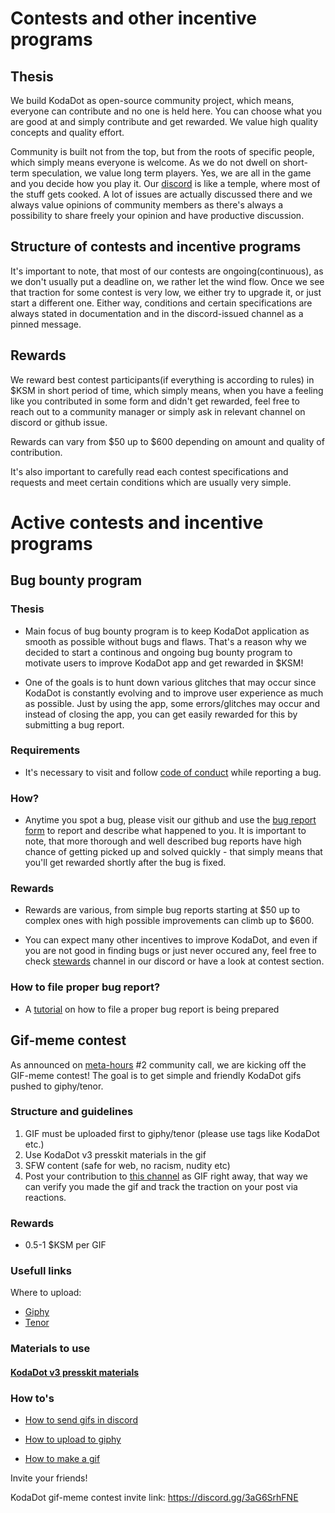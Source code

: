 # Contests and other incentive programs

## Thesis
We build KodaDot as open-source community project, which means, everyone can contribute and no one is held here. You can choose what you are good at and simply contribute and get rewarded. We value high quality concepts and quality effort.

Community is built not from the top, but from the roots of specific people, which simply means everyone is welcome. As we do not dwell on short-term speculation, we value long term players. Yes, we are all in the game and you decide how you play it. Our [discord](https://discord.gg/a65X3qs8wh) is like a temple, where most of the stuff gets cooked. A lot of issues are actually discussed there and we always value opinions of community members as there's always a possibility to share freely your opinion and have productive discussion.

## Structure of contests and incentive programs
It's important to note, that most of our contests are ongoing(continuous), as we don't usually put a deadline on, we rather let the wind flow. Once we see that traction for some contest is very low, we either try to upgrade it, or just start a different one. Either way, conditions and certain specifications are always stated in documentation and in the discord-issued channel as a pinned message.

## Rewards
We reward best contest participants(if everything is according to rules) in $KSM in short period of time, which simply means, when you have a feeling like you contributed in some form and didn't get rewarded, feel free to reach out to a community manager or simply ask in relevant channel on discord or github issue.

Rewards can vary from $50 up to $600 depending on amount and quality of contribution.

It's also important to carefully read each contest specifications and requests and meet certain conditions which are usually very simple.


# Active contests and incentive programs

## Bug bounty program

### Thesis

- Main focus of bug bounty program is to keep KodaDot application as smooth as possible without bugs and flaws. That's a reason why we decided to start a continous and ongoing bug bounty program to motivate users to improve KodaDot app and get rewarded in $KSM!

- One of the goals is to hunt down various glitches that may occur since KodaDot is constantly evolving and to improve user experience as much as possible. Just by using the app, some errors/glitches may occur and instead of closing the app, you can get easily rewarded for this by submitting a bug report.

### Requirements

- It's necessary to visit and follow [code of conduct](https://github.com/kodadot/nft-gallery/blob/main/CODE_OF_CONDUCT.md) while reporting a bug.

### How?

- Anytime you spot a bug, please visit our github and use the [bug report form](https://github.com/kodadot/nft-gallery/issues/new?assignees=&labels=bug&template=bug.yml&title=Be+descriptive+and+short) to report and describe what happened to you. It is important to note, that more thorough and well described bug reports have high chance of getting picked up and solved quickly - that simply means that you'll get rewarded shortly after the bug is fixed.

### Rewards
- Rewards are various, from simple bug reports starting at $50 up to complex ones with high possible improvements can climb up to $600. 

- You can expect many other incentives to improve KodaDot, and even if you are not good in finding bugs or just never occured any, feel free to check [stewards](https://discord.gg/a65X3qs8wh) channel in our discord or have a look at contest section.

### How to file proper bug report?
- A [tutorial](bug_report.md) on how to file a proper bug report is being prepared


## Gif-meme contest
As announced on [meta-hours](meta_hours.md) #2 community call, we are kicking off the GIF-meme contest! The goal is to get simple and friendly KodaDot gifs pushed to giphy/tenor. 

### Structure and guidelines

1) GIF must be uploaded first to giphy/tenor (please use tags like KodaDot etc.)
2) Use KodaDot v3 presskit materials in the gif
3) SFW content (safe for web, no racism, nudity etc)
4) Post your contribution to [this channel](https://discord.gg/3aG6SrhFNE) as GIF right away, that way we can verify you made the gif and track the traction on your post via reactions.

### Rewards

- 0.5-1 $KSM per GIF

### Usefull links

Where to upload:

- [Giphy](https://giphy.com/)
- [Tenor](https://tenor.com/)

### Materials to use

#### **[KodaDot v3 presskit materials](https://github.com/kodadot/kodadot-presskit/tree/main/v3)**


### How to's

- [How to send gifs in discord](https://support.discord.com/hc/en-us/articles/360021235192-Sending-GIFs-on-Discord)

- [How to upload to giphy](https://support.giphy.com/hc/en-us/articles/360019977552-How-to-Upload)

- [How to make a gif](https://support.giphy.com/hc/en-us/articles/360019674452-How-To-Make-A-GIF)

Invite your friends! 

KodaDot gif-meme contest invite link: https://discord.gg/3aG6SrhFNE 

